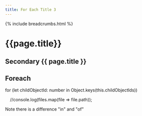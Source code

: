 ```yaml
---
title: For Each Title 3
---
```


{% include breadcrumbs.html %}

# {{page.title}}

## Secondary {{ page.title }}

## Foreach

for (let childObjectId: number in Object.keys(this.childObjectIds))

    //console.log(files.map(file => file.path));

Note there is a difference "in" and "of"
